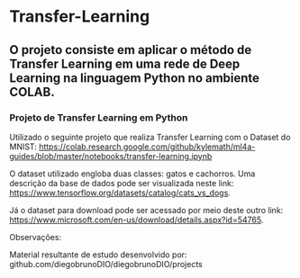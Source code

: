 # Transfer-Learning
<h2>O projeto consiste em aplicar o método de Transfer Learning em uma rede de Deep Learning na linguagem Python no ambiente COLAB.
</h2>


### Projeto de Transfer Learning em Python   

Utilizado o seguinte projeto que realiza Transfer Learning com o Dataset do MNIST: 
https://colab.research.google.com/github/kylemath/ml4a-guides/blob/master/notebooks/transfer-learning.ipynb 


O dataset utilizado engloba duas classes: gatos e cachorros. Uma descrição da base de dados pode ser visualizada neste link: 
https://www.tensorflow.org/datasets/catalog/cats_vs_dogs. 


Já o dataset para download pode ser acessado por meio deste outro link:
https://www.microsoft.com/en-us/download/details.aspx?id=54765. 

 

Observações:  

Material resultante de estudo desenvolvido por:
github.com/diegobrunoDIO/diegobrunoDIO/projects
